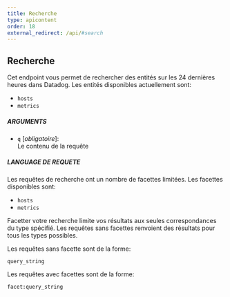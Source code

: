 ```yaml
---
title: Recherche
type: apicontent
order: 18
external_redirect: /api/#search
---
```

## Recherche
Cet endpoint vous permet de rechercher des entités sur les 24 dernières heures dans Datadog. Les entités disponibles actuellement sont:

* `hosts`
* `metrics`

##### ARGUMENTS
* `q` [*obligatoire*]:  
    Le contenu de la requête

##### LANGUAGE DE REQUETE

Les requêtes de recherche ont un nombre de facettes limitées. Les facettes disponibles sont:

* `hosts`
* `metrics`

Facetter votre recherche limite vos résultats aux seules correspondances du type spécifié. Les requêtes sans facettes renvoient des résultats pour tous les types possibles.

Les requêtes sans facette sont de la forme:

`query_string`

Les requêtes avec facettes sont de la forme:

`facet:query_string`